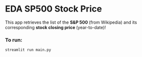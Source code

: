 # EDA SP500 Stock Price
<p>
  This app retrieves the list of the <b>S&P 500 </b> (from Wikipedia) and its corresponding <b>stock closing price </b> (year-to-date)!
</p>

<h3>
  To run:
</h3>
<pre><code>streamlit run main.py
</code></pre>
